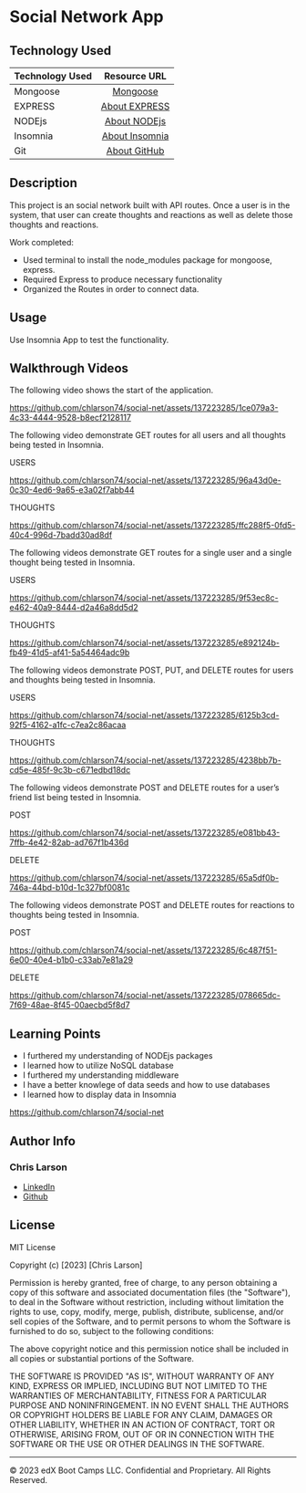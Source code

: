 # Social Network App

## Technology Used 

| Technology Used         | Resource URL           | 
| ------------- |:-------------:| 
| Mongoose | [Mongoose](https://www.npmjs.com/package/mongoose)
| EXPRESS | [About EXPRESS](https://www.npmjs.com/package/express)     |   
| NODEjs       | [About NODEjs](https://nodejs.org/en/about)     |
| Insomnia       | [About Insomnia](https://docs.insomnia.rest/insomnia/get-started)     |  
| Git       | [About GitHub](https://git-scm.com/about)     |    

## Description 


This project is an social network built with API routes. Once a user is in the system, that user can create thoughts and reactions as well as delete those thoughts and reactions.  

Work completed:
- Used terminal to install the node_modules package for mongoose, express.
- Required Express to produce necessary functionality
- Organized the Routes in order to connect data.


## Usage 

Use Insomnia App to test the functionality. 


## Walkthrough Videos
The following video shows the start of the application.

https://github.com/chlarson74/social-net/assets/137223285/1ce079a3-4c33-4444-9528-b8ecf2128117


The following video demonstrate GET routes for all users and all thoughts being tested in Insomnia. 

USERS

https://github.com/chlarson74/social-net/assets/137223285/96a43d0e-0c30-4ed6-9a65-e3a02f7abb44


THOUGHTS

https://github.com/chlarson74/social-net/assets/137223285/ffc288f5-0fd5-40c4-996d-7badd30ad8df


The following videos demonstrate GET routes for a single user and a single thought being tested in Insomnia.

USERS

https://github.com/chlarson74/social-net/assets/137223285/9f53ec8c-e462-40a9-8444-d2a46a8dd5d2


THOUGHTS

https://github.com/chlarson74/social-net/assets/137223285/e892124b-fb49-41d5-af41-5a54464adc9b


The following videos demonstrate POST, PUT, and DELETE routes for users and thoughts being tested in Insomnia.

USERS

https://github.com/chlarson74/social-net/assets/137223285/6125b3cd-92f5-4162-a1fc-c7ea2c86acaa


THOUGHTS

https://github.com/chlarson74/social-net/assets/137223285/4238bb7b-cd5e-485f-9c3b-c671edbd18dc


The following videos demonstrate POST and DELETE routes for a user’s friend list being tested in Insomnia.

POST

https://github.com/chlarson74/social-net/assets/137223285/e081bb43-7ffb-4e42-82ab-ad767f1b436d


DELETE

https://github.com/chlarson74/social-net/assets/137223285/65a5df0b-746a-44bd-b10d-1c327bf0081c


The following videos demonstrate POST and DELETE routes for reactions to thoughts being tested in Insomnia.

POST

https://github.com/chlarson74/social-net/assets/137223285/6c487f51-6e00-40e4-b1b0-c33ab7e81a29


DELETE

https://github.com/chlarson74/social-net/assets/137223285/078665dc-7f69-48ae-8f45-00aecbd5f8d7



## Learning Points 

- I furthered my understanding of NODEjs packages
- I learned how to utilize NoSQL database
- I furthered my understanding middleware
- I have a better knowlege of data seeds and how to use databases
- I learned how to display data in Insomnia

https://github.com/chlarson74/social-net

## Author Info

### Chris Larson


* [LinkedIn](https://www.linkedin.com/in/christian-larson-6208a43b/)
* [Github](https://github.com/chlarson74)


## License
MIT License

Copyright (c) [2023] [Chris Larson]

Permission is hereby granted, free of charge, to any person obtaining a copy
of this software and associated documentation files (the "Software"), to deal
in the Software without restriction, including without limitation the rights
to use, copy, modify, merge, publish, distribute, sublicense, and/or sell
copies of the Software, and to permit persons to whom the Software is
furnished to do so, subject to the following conditions:

The above copyright notice and this permission notice shall be included in all
copies or substantial portions of the Software.

THE SOFTWARE IS PROVIDED "AS IS", WITHOUT WARRANTY OF ANY KIND, EXPRESS OR
IMPLIED, INCLUDING BUT NOT LIMITED TO THE WARRANTIES OF MERCHANTABILITY,
FITNESS FOR A PARTICULAR PURPOSE AND NONINFRINGEMENT. IN NO EVENT SHALL THE
AUTHORS OR COPYRIGHT HOLDERS BE LIABLE FOR ANY CLAIM, DAMAGES OR OTHER
LIABILITY, WHETHER IN AN ACTION OF CONTRACT, TORT OR OTHERWISE, ARISING FROM,
OUT OF OR IN CONNECTION WITH THE SOFTWARE OR THE USE OR OTHER DEALINGS IN THE
SOFTWARE.

---

© 2023 edX Boot Camps LLC. Confidential and Proprietary. All Rights Reserved.
